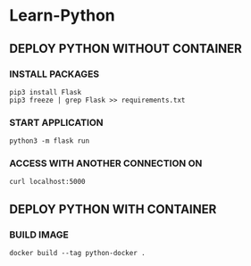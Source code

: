 # Learn-Python

## DEPLOY PYTHON WITHOUT CONTAINER
### INSTALL PACKAGES
```
pip3 install Flask
pip3 freeze | grep Flask >> requirements.txt
```
### START APPLICATION
```
python3 -m flask run
```
### ACCESS WITH ANOTHER CONNECTION ON
```
curl localhost:5000
```

## DEPLOY PYTHON WITH CONTAINER
### BUILD IMAGE
```
docker build --tag python-docker .
```
